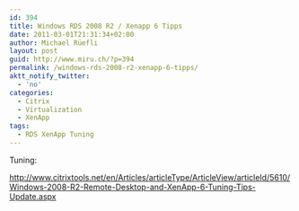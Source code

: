 ```yaml
---
id: 394
title: Windows RDS 2008 R2 / Xenapp 6 Tipps
date: 2011-03-01T21:31:34+02:00
author: Michael Rüefli
layout: post
guid: http://www.miru.ch/?p=394
permalink: /windows-rds-2008-r2-xenapp-6-tipps/
aktt_notify_twitter:
  - 'no'
categories:
  - Citrix
  - Virtualization
  - XenApp
tags:
  - RDS XenApp Tuning
---
```

Tuning:

<a href="http://www.citrixtools.net/en/Articles/articleType/ArticleView/articleId/5610/Windows-2008-R2-Remote-Desktop-and-XenApp-6-Tuning-Tips-Update.aspx" target="_blank">http://www.citrixtools.net/en/Articles/articleType/ArticleView/articleId/5610/Windows-2008-R2-Remote-Desktop-and-XenApp-6-Tuning-Tips-Update.aspx</a>